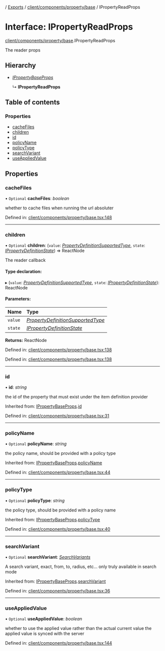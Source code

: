 [](../README.md) / [Exports](../modules.md) / [client/components/property/base](../modules/client_components_property_base.md) / IPropertyReadProps

# Interface: IPropertyReadProps

[client/components/property/base](../modules/client_components_property_base.md).IPropertyReadProps

The reader props

## Hierarchy

* [*IPropertyBaseProps*](client_components_property_base.ipropertybaseprops.md)

  ↳ **IPropertyReadProps**

## Table of contents

### Properties

- [cacheFiles](client_components_property_base.ipropertyreadprops.md#cachefiles)
- [children](client_components_property_base.ipropertyreadprops.md#children)
- [id](client_components_property_base.ipropertyreadprops.md#id)
- [policyName](client_components_property_base.ipropertyreadprops.md#policyname)
- [policyType](client_components_property_base.ipropertyreadprops.md#policytype)
- [searchVariant](client_components_property_base.ipropertyreadprops.md#searchvariant)
- [useAppliedValue](client_components_property_base.ipropertyreadprops.md#useappliedvalue)

## Properties

### cacheFiles

• `Optional` **cacheFiles**: *boolean*

whether to cache files when running the url absoluter

Defined in: [client/components/property/base.tsx:148](https://github.com/onzag/itemize/blob/0569bdf2/client/components/property/base.tsx#L148)

___

### children

• `Optional` **children**: (`value`: [*PropertyDefinitionSupportedType*](../modules/base_root_module_itemdefinition_propertydefinition_types.md#propertydefinitionsupportedtype), `state`: [*IPropertyDefinitionState*](base_root_module_itemdefinition_propertydefinition.ipropertydefinitionstate.md)) => ReactNode

The reader callback

#### Type declaration:

▸ (`value`: [*PropertyDefinitionSupportedType*](../modules/base_root_module_itemdefinition_propertydefinition_types.md#propertydefinitionsupportedtype), `state`: [*IPropertyDefinitionState*](base_root_module_itemdefinition_propertydefinition.ipropertydefinitionstate.md)): ReactNode

#### Parameters:

Name | Type |
:------ | :------ |
`value` | [*PropertyDefinitionSupportedType*](../modules/base_root_module_itemdefinition_propertydefinition_types.md#propertydefinitionsupportedtype) |
`state` | [*IPropertyDefinitionState*](base_root_module_itemdefinition_propertydefinition.ipropertydefinitionstate.md) |

**Returns:** ReactNode

Defined in: [client/components/property/base.tsx:138](https://github.com/onzag/itemize/blob/0569bdf2/client/components/property/base.tsx#L138)

Defined in: [client/components/property/base.tsx:138](https://github.com/onzag/itemize/blob/0569bdf2/client/components/property/base.tsx#L138)

___

### id

• **id**: *string*

the id of the property that must exist under the item definition
provider

Inherited from: [IPropertyBaseProps](client_components_property_base.ipropertybaseprops.md).[id](client_components_property_base.ipropertybaseprops.md#id)

Defined in: [client/components/property/base.tsx:31](https://github.com/onzag/itemize/blob/0569bdf2/client/components/property/base.tsx#L31)

___

### policyName

• `Optional` **policyName**: *string*

the policy name, should be provided with a policy type

Inherited from: [IPropertyBaseProps](client_components_property_base.ipropertybaseprops.md).[policyName](client_components_property_base.ipropertybaseprops.md#policyname)

Defined in: [client/components/property/base.tsx:44](https://github.com/onzag/itemize/blob/0569bdf2/client/components/property/base.tsx#L44)

___

### policyType

• `Optional` **policyType**: *string*

the policy type, should be provided with a policy name

Inherited from: [IPropertyBaseProps](client_components_property_base.ipropertybaseprops.md).[policyType](client_components_property_base.ipropertybaseprops.md#policytype)

Defined in: [client/components/property/base.tsx:40](https://github.com/onzag/itemize/blob/0569bdf2/client/components/property/base.tsx#L40)

___

### searchVariant

• `Optional` **searchVariant**: [*SearchVariants*](../modules/constants.md#searchvariants)

A search variant, exact, from, to, radius, etc...
only truly available in search mode

Inherited from: [IPropertyBaseProps](client_components_property_base.ipropertybaseprops.md).[searchVariant](client_components_property_base.ipropertybaseprops.md#searchvariant)

Defined in: [client/components/property/base.tsx:36](https://github.com/onzag/itemize/blob/0569bdf2/client/components/property/base.tsx#L36)

___

### useAppliedValue

• `Optional` **useAppliedValue**: *boolean*

whether to use the applied value rather than the
actual current value the applied value is synced
with the server

Defined in: [client/components/property/base.tsx:144](https://github.com/onzag/itemize/blob/0569bdf2/client/components/property/base.tsx#L144)
